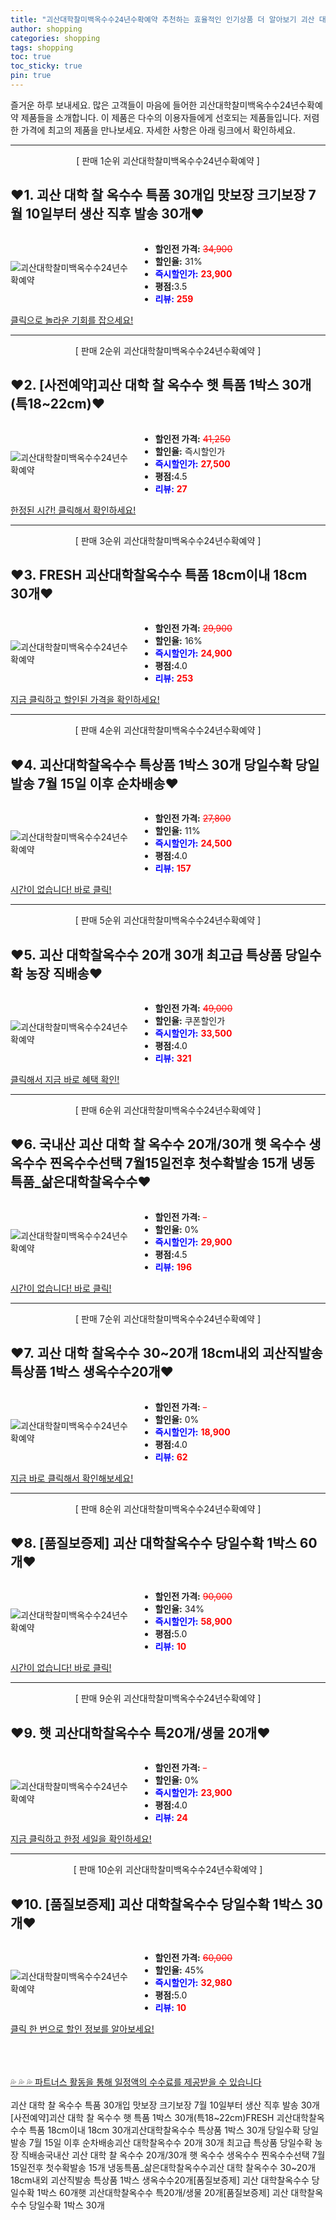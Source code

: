 ```yaml
---
title: "괴산대학찰미백옥수수24년수확예약 추천하는 효율적인 인기상품 더 알아보기 괴산 대학 찰 옥수수 특품"
author: shopping
categories: shopping
tags: shopping
toc: true
toc_sticky: true
pin: true
---
```

즐거운 하루 보내세요. 많은 고객들이 마음에 들어한 괴산대학찰미백옥수수24년수확예약 제품들을 소개합니다. 이 제품은 다수의 이용자들에게 선호되는 제품들입니다. 저렴한 가격에 최고의 제품을 만나보세요. 자세한 사항은 아래 링크에서 확인하세요.

---
<p class="toplist" style="margin: 0 auto; display: block; width: fit-content;">[ 판매 1순위 괴산대학찰미백옥수수24년수확예약 ]</p>

<h2><strong>❤️1. 괴산 대학 찰 옥수수 특품 30개입 맛보장 크기보장 7월 10일부터 생산 직후 발송 30개❤️</strong></h2>

<div style="display: flex; align-items: center;">
    <div style="flex: 0.4;">
        <img src="https://thumbnail7.coupangcdn.com/thumbnails/remote/230x230ex/image/vendor_inventory/2f98/fc80a667baa5327c3441aa76d95133fa9204d9a3999972cfc183e01eb4af.jpg" alt="괴산대학찰미백옥수수24년수확예약" style="max-width: 100%;">
    </div>
    <div style="flex: 0.6; margin-left: 10px;">
        <ul>
            <li><strong>할인전 가격:</strong> <del style="color: red;">34,900</del></li>
            <li><strong>할인율:</strong> 31%</li>
            <li><span style='color:blue'><strong>즉시할인가:</strong></span> <span style='color:red'><strong>23,900</strong></span></li>
            <li><strong>평점:</strong>3.5</li>
            <li><span style='color:blue'><strong>리뷰:</strong></span> <span style='color:red'><strong>259</strong></span></li>
        </ul>
    </div>
</div>
<div class="center">
    <a href="https://selin100587.github.io?lptag=AF9450613&subid=githubio&pageKey=7437589380&traceid=V0-153&itemId=19332544033&vendorItemId=86446411393" class="myButton">
        클릭으로 놀라운 기회를 잡으세요!
    </a>
</div>


---
<p class="toplist" style="margin: 0 auto; display: block; width: fit-content;">[ 판매 2순위 괴산대학찰미백옥수수24년수확예약 ]</p>

<h2><strong>❤️2. [사전예약]괴산 대학 찰 옥수수 햇 특품 1박스 30개(특18~22cm)❤️</strong></h2>

<div style="display: flex; align-items: center;">
    <div style="flex: 0.4;">
        <img src="https://thumbnail6.coupangcdn.com/thumbnails/remote/230x230ex/image/vendor_inventory/d256/fd0ca2040e7d3d488106abd7c218f7652cb1d105b18c189cfe6bc952d435.jpg" alt="괴산대학찰미백옥수수24년수확예약" style="max-width: 100%;">
    </div>
    <div style="flex: 0.6; margin-left: 10px;">
        <ul>
            <li><strong>할인전 가격:</strong> <del style="color: red;">41,250</del></li>
            <li><strong>할인율:</strong> 즉시할인가</li>
            <li><span style='color:blue'><strong>즉시할인가:</strong></span> <span style='color:red'><strong>27,500</strong></span></li>
            <li><strong>평점:</strong>4.5</li>
            <li><span style='color:blue'><strong>리뷰:</strong></span> <span style='color:red'><strong>27</strong></span></li>
        </ul>
    </div>
</div>
<div class="center">
    <a href="https://selin100587.github.io?lptag=AF9450613&subid=githubio&pageKey=8207495156&traceid=V0-153&itemId=23547197359&vendorItemId=90573355512" class="myButton">
        한정된 시간! 클릭해서 확인하세요!
    </a>
</div>


---
<p class="toplist" style="margin: 0 auto; display: block; width: fit-content;">[ 판매 3순위 괴산대학찰미백옥수수24년수확예약 ]</p>

<h2><strong>❤️3. FRESH 괴산대학찰옥수수 특품 18cm이내 18cm 30개❤️</strong></h2>

<div style="display: flex; align-items: center;">
    <div style="flex: 0.4;">
        <img src="https://thumbnail7.coupangcdn.com/thumbnails/remote/230x230ex/image/vendor_inventory/6d05/334b76a1737c58cf604b0f3da7652b039db692f6467eb2de6af88d6cf4e4.jpg" alt="괴산대학찰미백옥수수24년수확예약" style="max-width: 100%;">
    </div>
    <div style="flex: 0.6; margin-left: 10px;">
        <ul>
            <li><strong>할인전 가격:</strong> <del style="color: red;">29,900</del></li>
            <li><strong>할인율:</strong> 16%</li>
            <li><span style='color:blue'><strong>즉시할인가:</strong></span> <span style='color:red'><strong>24,900</strong></span></li>
            <li><strong>평점:</strong>4.0</li>
            <li><span style='color:blue'><strong>리뷰:</strong></span> <span style='color:red'><strong>253</strong></span></li>
        </ul>
    </div>
</div>
<div class="center">
    <a href="https://selin100587.github.io?lptag=AF9450613&subid=githubio&pageKey=8215082070&traceid=V0-153&itemId=23594480946&vendorItemId=77531885196" class="myButton">
        지금 클릭하고 할인된 가격을 확인하세요!
    </a>
</div>


---
<p class="toplist" style="margin: 0 auto; display: block; width: fit-content;">[ 판매 4순위 괴산대학찰미백옥수수24년수확예약 ]</p>

<h2><strong>❤️4. 괴산대학찰옥수수 특상품 1박스 30개 당일수확 당일발송 7월 15일 이후 순차배송❤️</strong></h2>

<div style="display: flex; align-items: center;">
    <div style="flex: 0.4;">
        <img src="https://thumbnail9.coupangcdn.com/thumbnails/remote/230x230ex/image/vendor_inventory/1951/b77e2a49f095bf12d635fc77cca38691fc0ac938a2a14a1e485ae5001cf7.jpg" alt="괴산대학찰미백옥수수24년수확예약" style="max-width: 100%;">
    </div>
    <div style="flex: 0.6; margin-left: 10px;">
        <ul>
            <li><strong>할인전 가격:</strong> <del style="color: red;">27,800</del></li>
            <li><strong>할인율:</strong> 11%</li>
            <li><span style='color:blue'><strong>즉시할인가:</strong></span> <span style='color:red'><strong>24,500</strong></span></li>
            <li><strong>평점:</strong>4.0</li>
            <li><span style='color:blue'><strong>리뷰:</strong></span> <span style='color:red'><strong>157</strong></span></li>
        </ul>
    </div>
</div>
<div class="center">
    <a href="https://selin100587.github.io?lptag=AF9450613&subid=githubio&pageKey=8214869787&traceid=V0-153&itemId=23593968086&vendorItemId=82301625303" class="myButton">
        시간이 없습니다! 바로 클릭!
    </a>
</div>


---
<p class="toplist" style="margin: 0 auto; display: block; width: fit-content;">[ 판매 5순위 괴산대학찰미백옥수수24년수확예약 ]</p>

<h2><strong>❤️5. 괴산 대학찰옥수수 20개 30개 최고급 특상품 당일수확 농장 직배송❤️</strong></h2>

<div style="display: flex; align-items: center;">
    <div style="flex: 0.4;">
        <img src="https://thumbnail9.coupangcdn.com/thumbnails/remote/230x230ex/image/vendor_inventory/e160/1722f73ee94a72a21a518823b8aff9c9522e44eec335fc3a760aed812874.png" alt="괴산대학찰미백옥수수24년수확예약" style="max-width: 100%;">
    </div>
    <div style="flex: 0.6; margin-left: 10px;">
        <ul>
            <li><strong>할인전 가격:</strong> <del style="color: red;">49,000</del></li>
            <li><strong>할인율:</strong> 쿠폰할인가</li>
            <li><span style='color:blue'><strong>즉시할인가:</strong></span> <span style='color:red'><strong>33,500</strong></span></li>
            <li><strong>평점:</strong>4.0</li>
            <li><span style='color:blue'><strong>리뷰:</strong></span> <span style='color:red'><strong>321</strong></span></li>
        </ul>
    </div>
</div>
<div class="center">
    <a href="https://selin100587.github.io?lptag=AF9450613&subid=githubio&pageKey=8209628290&traceid=V0-153&itemId=23559921829&vendorItemId=86658237663" class="myButton">
        클릭해서 지금 바로 혜택 확인!
    </a>
</div>


---
<p class="toplist" style="margin: 0 auto; display: block; width: fit-content;">[ 판매 6순위 괴산대학찰미백옥수수24년수확예약 ]</p>

<h2><strong>❤️6. 국내산 괴산 대학 찰 옥수수 20개/30개 햇 옥수수 생옥수수 찐옥수수선택 7월15일전후 첫수확발송 15개 냉동특품_삶은대학찰옥수수❤️</strong></h2>

<div style="display: flex; align-items: center;">
    <div style="flex: 0.4;">
        <img src="https://thumbnail10.coupangcdn.com/thumbnails/remote/230x230ex/image/vendor_inventory/3d7b/94caeeedfd618f6c42c1982f74d030f33daf7ca5f9432633c123889845e1.jpg" alt="괴산대학찰미백옥수수24년수확예약" style="max-width: 100%;">
    </div>
    <div style="flex: 0.6; margin-left: 10px;">
        <ul>
            <li><strong>할인전 가격:</strong> <del style="color: red;">-</del></li>
            <li><strong>할인율:</strong> 0%</li>
            <li><span style='color:blue'><strong>즉시할인가:</strong></span> <span style='color:red'><strong>29,900</strong></span></li>
            <li><strong>평점:</strong>4.5</li>
            <li><span style='color:blue'><strong>리뷰:</strong></span> <span style='color:red'><strong>196</strong></span></li>
        </ul>
    </div>
</div>
<div class="center">
    <a href="https://selin100587.github.io?lptag=AF9450613&subid=githubio&pageKey=8215495746&traceid=V0-153&itemId=23596688960&vendorItemId=82346699360" class="myButton">
        시간이 없습니다! 바로 클릭!
    </a>
</div>


---
<p class="toplist" style="margin: 0 auto; display: block; width: fit-content;">[ 판매 7순위 괴산대학찰미백옥수수24년수확예약 ]</p>

<h2><strong>❤️7. 괴산 대학 찰옥수수 30~20개 18cm내외 괴산직발송 특상품 1박스 생옥수수20개❤️</strong></h2>

<div style="display: flex; align-items: center;">
    <div style="flex: 0.4;">
        <img src="https://thumbnail9.coupangcdn.com/thumbnails/remote/230x230ex/image/vendor_inventory/5f3e/ef0d489c4309f10017a6a855f33b849316ea2bd30a850fdaa09b18e8dd34.jpg" alt="괴산대학찰미백옥수수24년수확예약" style="max-width: 100%;">
    </div>
    <div style="flex: 0.6; margin-left: 10px;">
        <ul>
            <li><strong>할인전 가격:</strong> <del style="color: red;">-</del></li>
            <li><strong>할인율:</strong> 0%</li>
            <li><span style='color:blue'><strong>즉시할인가:</strong></span> <span style='color:red'><strong>18,900</strong></span></li>
            <li><strong>평점:</strong>4.0</li>
            <li><span style='color:blue'><strong>리뷰:</strong></span> <span style='color:red'><strong>62</strong></span></li>
        </ul>
    </div>
</div>
<div class="center">
    <a href="https://selin100587.github.io?lptag=AF9450613&subid=githubio&pageKey=8220192238&traceid=V0-153&itemId=23624651478&vendorItemId=70976112416" class="myButton">
        지금 바로 클릭해서 확인해보세요!
    </a>
</div>


---
<p class="toplist" style="margin: 0 auto; display: block; width: fit-content;">[ 판매 8순위 괴산대학찰미백옥수수24년수확예약 ]</p>

<h2><strong>❤️8. [품질보증제] 괴산 대학찰옥수수 당일수확 1박스 60개❤️</strong></h2>

<div style="display: flex; align-items: center;">
    <div style="flex: 0.4;">
        <img src="https://thumbnail6.coupangcdn.com/thumbnails/remote/230x230ex/image/vendor_inventory/c2f5/251720cd927f9d56af178a78c2bb8cfdfcb57ac6fe8c42f3b09841aed7f7.jpg" alt="괴산대학찰미백옥수수24년수확예약" style="max-width: 100%;">
    </div>
    <div style="flex: 0.6; margin-left: 10px;">
        <ul>
            <li><strong>할인전 가격:</strong> <del style="color: red;">90,000</del></li>
            <li><strong>할인율:</strong> 34%</li>
            <li><span style='color:blue'><strong>즉시할인가:</strong></span> <span style='color:red'><strong>58,900</strong></span></li>
            <li><strong>평점:</strong>5.0</li>
            <li><span style='color:blue'><strong>리뷰:</strong></span> <span style='color:red'><strong>10</strong></span></li>
        </ul>
    </div>
</div>
<div class="center">
    <a href="https://selin100587.github.io?lptag=AF9450613&subid=githubio&pageKey=8223502535&traceid=V0-153&itemId=23642714376&vendorItemId=90668111155" class="myButton">
        시간이 없습니다! 바로 클릭!
    </a>
</div>


---
<p class="toplist" style="margin: 0 auto; display: block; width: fit-content;">[ 판매 9순위 괴산대학찰미백옥수수24년수확예약 ]</p>

<h2><strong>❤️9. 햇 괴산대학찰옥수수 특20개/생물 20개❤️</strong></h2>

<div style="display: flex; align-items: center;">
    <div style="flex: 0.4;">
        <img src="https://thumbnail10.coupangcdn.com/thumbnails/remote/230x230ex/image/vendor_inventory/df9d/79e499fda55a9490933763d3a87216bb0b6453f6aa4ae570097873c73a88.jpg" alt="괴산대학찰미백옥수수24년수확예약" style="max-width: 100%;">
    </div>
    <div style="flex: 0.6; margin-left: 10px;">
        <ul>
            <li><strong>할인전 가격:</strong> <del style="color: red;">-</del></li>
            <li><strong>할인율:</strong> 0%</li>
            <li><span style='color:blue'><strong>즉시할인가:</strong></span> <span style='color:red'><strong>23,900</strong></span></li>
            <li><strong>평점:</strong>4.0</li>
            <li><span style='color:blue'><strong>리뷰:</strong></span> <span style='color:red'><strong>24</strong></span></li>
        </ul>
    </div>
</div>
<div class="center">
    <a href="https://selin100587.github.io?lptag=AF9450613&subid=githubio&pageKey=8159896918&traceid=V0-153&itemId=23258462780&vendorItemId=90290838619" class="myButton">
        지금 클릭하고 한정 세일을 확인하세요!
    </a>
</div>


---
<p class="toplist" style="margin: 0 auto; display: block; width: fit-content;">[ 판매 10순위 괴산대학찰미백옥수수24년수확예약 ]</p>

<h2><strong>❤️10. [품질보증제] 괴산 대학찰옥수수 당일수확 1박스 30개❤️</strong></h2>

<div style="display: flex; align-items: center;">
    <div style="flex: 0.4;">
        <img src="https://thumbnail6.coupangcdn.com/thumbnails/remote/230x230ex/image/vendor_inventory/c2f5/251720cd927f9d56af178a78c2bb8cfdfcb57ac6fe8c42f3b09841aed7f7.jpg" alt="괴산대학찰미백옥수수24년수확예약" style="max-width: 100%;">
    </div>
    <div style="flex: 0.6; margin-left: 10px;">
        <ul>
            <li><strong>할인전 가격:</strong> <del style="color: red;">60,000</del></li>
            <li><strong>할인율:</strong> 45%</li>
            <li><span style='color:blue'><strong>즉시할인가:</strong></span> <span style='color:red'><strong>32,980</strong></span></li>
            <li><strong>평점:</strong>5.0</li>
            <li><span style='color:blue'><strong>리뷰:</strong></span> <span style='color:red'><strong>10</strong></span></li>
        </ul>
    </div>
</div>
<div class="center">
    <a href="https://selin100587.github.io?lptag=AF9450613&subid=githubio&pageKey=8223502535&traceid=V0-153&itemId=23642714380&vendorItemId=90668111172" class="myButton">
        클릭 한 번으로 할인 정보를 알아보세요!
    </a>
</div>

<br><br><br>[💦 💦 💦 파트너스 활동을 통해 일정액의 수수료를 제공받을 수 있습니다](https://link.coupang.com/a/bcpT2c)<br><br>괴산 대학 찰 옥수수 특품 30개입 맛보장 크기보장 7월 10일부터 생산 직후 발송 30개[사전예약]괴산 대학 찰 옥수수 햇 특품 1박스 30개(특18~22cm)FRESH 괴산대학찰옥수수 특품 18cm이내 18cm 30개괴산대학찰옥수수 특상품 1박스 30개 당일수확 당일발송 7월 15일 이후 순차배송괴산 대학찰옥수수 20개 30개 최고급 특상품 당일수확 농장 직배송국내산 괴산 대학 찰 옥수수 20개/30개 햇 옥수수 생옥수수 찐옥수수선택 7월15일전후 첫수확발송 15개 냉동특품_삶은대학찰옥수수괴산 대학 찰옥수수 30~20개 18cm내외 괴산직발송 특상품 1박스 생옥수수20개[품질보증제] 괴산 대학찰옥수수 당일수확 1박스 60개햇 괴산대학찰옥수수 특20개/생물 20개[품질보증제] 괴산 대학찰옥수수 당일수확 1박스 30개